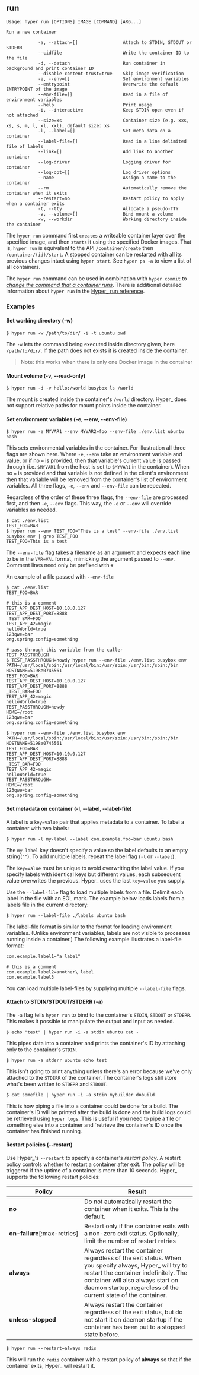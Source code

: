 ## run

    Usage: hyper run [OPTIONS] IMAGE [COMMAND] [ARG...]

    Run a new container

                -a, --attach=[]                 Attach to STDIN, STDOUT or STDERR     
                --cidfile                       Write the container ID to the file
                -d, --detach                    Run container in background and print container ID 
                --disable-content-trust=true    Skip image verification
                -e, --env=[]                    Set environment variables
                --entrypoint                    Overwrite the default ENTRYPOINT of the image
                --env-file=[]                   Read in a file of environment variables
                --help                          Print usage
                -i, --interactive               Keep STDIN open even if not attached
                --size=xs                       Container size (e.g. xxs, xs, s, m, l, xl, xxl), default size: xs 
                -l, --label=[]                  Set meta data on a container
                --label-file=[]                 Read in a line delimited file of labels
                --link=[]                       Add link to another container
                --log-driver                    Logging driver for container
                --log-opt=[]                    Log driver options
                --name                          Assign a name to the container
                --rm                            Automatically remove the container when it exits
                --restart=no                    Restart policy to apply when a container exits
                -t, --tty                       Allocate a pseudo-TTY
                -v, --volume=[]                 Bind mount a volume
                -w, --workdir                   Working directory inside the container

The `hyper run` command first `creates` a writeable container layer over the specified image, and then `starts` it using the specified Docker images. That is, `hyper run` is equivalent to the API `/container/create` then `/container/(id)/start`. A stopped container can be restarted with all its previous changes intact using `hyper start`. See `hyper ps -a` to view a list of all containers.

The `hyper run` command can be used in combination with `hyper commit` to
[*change the command that a container runs*](commit.md). There is additional detailed information about `hyper run` in the [Hyper_ run reference](../run.md).

### Examples

#### Set working directory (-w)

    $ hyper run -w /path/to/dir/ -i -t ubuntu pwd

The `-w` lets the command being executed inside directory given, here
`/path/to/dir/`. If the path does not exists it is created inside the container.

> Note: this works when there is only one Docker image in the container

#### Mount volume (-v, --read-only)

    $ hyper run -d -v hello:/world busybox ls /world

The mount is created inside the container's `/world` directory. Hyper_ does not support relative paths for mount points inside the container.

#### Set environment variables (-e, --env, --env-file)

    $ hyper run -e MYVAR1 --env MYVAR2=foo --env-file ./env.list ubuntu bash

This sets environmental variables in the container. For illustration all three flags are shown here. Where `-e`, `--env` take an environment variable and value, or if no `=` is provided, then that variable's current value is passed through (i.e. `$MYVAR1` from the host is set to `$MYVAR1` in the container). When no `=` is provided and that variable is not defined in the client's
environment then that variable will be removed from the container's list of environment variables. All three flags, `-e`, `--env` and `--env-file` can be repeated.

Regardless of the order of these three flags, the `--env-file` are processed first, and then `-e`, `--env` flags. This way, the `-e` or `--env` will override variables as needed.

    $ cat ./env.list
    TEST_FOO=BAR
    $ hyper run --env TEST_FOO="This is a test" --env-file ./env.list busybox env | grep TEST_FOO
    TEST_FOO=This is a test

The `--env-file` flag takes a filename as an argument and expects each line to be in the `VAR=VAL` format, mimicking the argument passed to `--env`. Comment lines need only be prefixed with `#`

An example of a file passed with `--env-file`

    $ cat ./env.list
    TEST_FOO=BAR

    # this is a comment
    TEST_APP_DEST_HOST=10.10.0.127
    TEST_APP_DEST_PORT=8888
    _TEST_BAR=FOO
    TEST_APP_42=magic
    helloWorld=true
    123qwe=bar
    org.spring.config=something

    # pass through this variable from the caller
    TEST_PASSTHROUGH
    $ TEST_PASSTHROUGH=howdy hyper run --env-file ./env.list busybox env
    PATH=/usr/local/sbin:/usr/local/bin:/usr/sbin:/usr/bin:/sbin:/bin
    HOSTNAME=5198e0745561
    TEST_FOO=BAR
    TEST_APP_DEST_HOST=10.10.0.127
    TEST_APP_DEST_PORT=8888
    _TEST_BAR=FOO
    TEST_APP_42=magic
    helloWorld=true
    TEST_PASSTHROUGH=howdy
    HOME=/root
    123qwe=bar
    org.spring.config=something

    $ hyper run --env-file ./env.list busybox env
    PATH=/usr/local/sbin:/usr/local/bin:/usr/sbin:/usr/bin:/sbin:/bin
    HOSTNAME=5198e0745561
    TEST_FOO=BAR
    TEST_APP_DEST_HOST=10.10.0.127
    TEST_APP_DEST_PORT=8888
    _TEST_BAR=FOO
    TEST_APP_42=magic
    helloWorld=true
    TEST_PASSTHROUGH=
    HOME=/root
    123qwe=bar
    org.spring.config=something

#### Set metadata on container (-l, --label, --label-file)

A label is a `key=value` pair that applies metadata to a container. To label a container with two labels:

    $ hyper run -l my-label --label com.example.foo=bar ubuntu bash

The `my-label` key doesn't specify a value so the label defaults to an empty string(`""`). To add multiple labels, repeat the label flag (`-l` or `--label`).

The `key=value` must be unique to avoid overwriting the label value. If you specify labels with identical keys but different values, each subsequent value overwrites the previous. Hyper_ uses the last `key=value` you supply.

Use the `--label-file` flag to load multiple labels from a file. Delimit each label in the file with an EOL mark. The example below loads labels from a labels file in the current directory:

    $ hyper run --label-file ./labels ubuntu bash

The label-file format is similar to the format for loading environment variables. (Unlike environment variables, labels are not visible to processes running inside a container.) The following example illustrates a label-file format:

    com.example.label1="a label"

    # this is a comment
    com.example.label2=another\ label
    com.example.label3

You can load multiple label-files by supplying multiple  `--label-file` flags.

#### Attach to STDIN/STDOUT/STDERR (-a)

The `-a` flag tells `hyper run` to bind to the container's `STDIN`, `STDOUT` or `STDERR`. This makes it possible to manipulate the output and input as needed.

    $ echo "test" | hyper run -i -a stdin ubuntu cat -

This pipes data into a container and prints the container's ID by attaching only to the container's `STDIN`.

    $ hyper run -a stderr ubuntu echo test

This isn't going to print anything unless there's an error because we've only attached to the `STDERR` of the container. The container's logs still store what's been written to `STDERR` and `STDOUT`.

    $ cat somefile | hyper run -i -a stdin mybuilder dobuild

This is how piping a file into a container could be done for a build. The container's ID will be printed after the build is done and the build logs could be retrieved using `hyper logs`. This is useful if you need to pipe a file or something else into a container and `retrieve the container's ID once the container has finished running.

#### Restart policies (--restart)

Use Hyper\_'s `--restart` to specify a container's *restart policy*. A restart policy controls whether to restart a container after exit. The policy will be triggered if the uptime of a container is more than 10 seconds.
Hyper\_ supports the following restart policies:

<table>
  <thead>
    <tr>
      <th>Policy</th>
      <th>Result</th>
    </tr>
  </thead>
  <tbody>
    <tr>
      <td><strong>no</strong></td>
      <td>
        Do not automatically restart the container when it exits. This is the
        default.
      </td>
    </tr>
    <tr>
      <td>
        <span style="white-space: nowrap">
          <strong>on-failure</strong>[:max-retries]
        </span>
      </td>
      <td>
        Restart only if the container exits with a non-zero exit status.
        Optionally, limit the number of restart retries
      </td>
    </tr>
    <tr>
      <td><strong>always</strong></td>
      <td>
        Always restart the container regardless of the exit status.
        When you specify always, Hyper_ will try to restart
        the container indefinitely. The container will also always start
        on daemon startup, regardless of the current state of the container.
      </td>
    </tr>
    <tr>
      <td><strong>unless-stopped</strong></td>
      <td>
        Always restart the container regardless of the exit status, but
        do not start it on daemon startup if the container has been put
        to a stopped state before.
      </td>
    </tr>
  </tbody>
</table>

    $ hyper run --restart=always redis

This will run the `redis` container with a restart policy of **always**
so that if the container exits, Hyper\_ will restart it.


